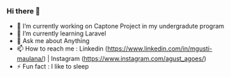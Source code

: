 ### Hi there 👋

- 🔭 I’m currently working on Captone Project in my undergradute program
- 🌱 I’m currently learning Laravel 
- 💬 Ask me about Anything
- 📫 How to reach me : Linkedin (https://www.linkedin.com/in/mgusti-maulana/) | Instagram (https://www.instagram.com/agust_agoes/)
- ⚡ Fun fact  : I like to sleep

